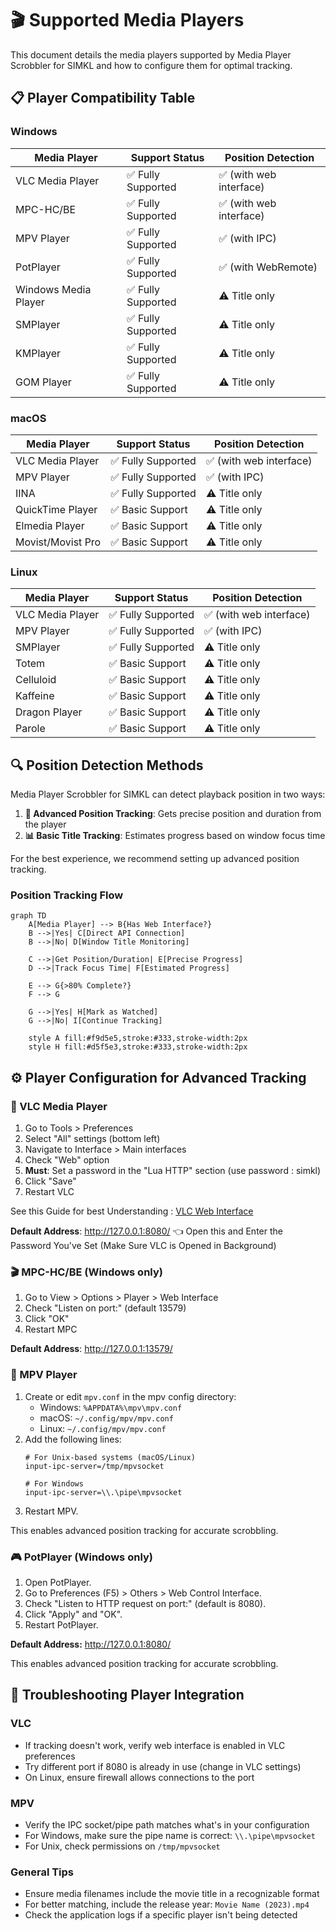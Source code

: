 # 🎬 Supported Media Players

This document details the media players supported by Media Player Scrobbler for SIMKL and how to configure them for optimal tracking.

## 📋 Player Compatibility Table

### Windows

| Media Player | Support Status | Position Detection |
|-------------|----------------|-------------------|
| VLC Media Player | ✅ Fully Supported | ✅ (with web interface) |
| MPC-HC/BE | ✅ Fully Supported | ✅ (with web interface) |
| MPV Player | ✅ Fully Supported | ✅ (with IPC) |
| PotPlayer | ✅ Fully Supported | ✅ (with WebRemote) |
| Windows Media Player | ✅ Fully Supported | ⚠️ Title only |
| SMPlayer | ✅ Fully Supported | ⚠️ Title only |
| KMPlayer | ✅ Fully Supported | ⚠️ Title only |
| GOM Player | ✅ Fully Supported | ⚠️ Title only |

### macOS

| Media Player | Support Status | Position Detection |
|-------------|----------------|-------------------|
| VLC Media Player | ✅ Fully Supported | ✅ (with web interface) |
| MPV Player | ✅ Fully Supported | ✅ (with IPC) |
| IINA | ✅ Fully Supported | ⚠️ Title only |
| QuickTime Player | ✅ Basic Support | ⚠️ Title only |
| Elmedia Player | ✅ Basic Support | ⚠️ Title only |
| Movist/Movist Pro | ✅ Basic Support | ⚠️ Title only |

### Linux

| Media Player | Support Status | Position Detection |
|-------------|----------------|-------------------|
| VLC Media Player | ✅ Fully Supported | ✅ (with web interface) |
| MPV Player | ✅ Fully Supported | ✅ (with IPC) |
| SMPlayer | ✅ Fully Supported | ⚠️ Title only |
| Totem | ✅ Basic Support | ⚠️ Title only |
| Celluloid | ✅ Basic Support | ⚠️ Title only |
| Kaffeine | ✅ Basic Support | ⚠️ Title only |
| Dragon Player | ✅ Basic Support | ⚠️ Title only |
| Parole | ✅ Basic Support | ⚠️ Title only |

## 🔍 Position Detection Methods

Media Player Scrobbler for SIMKL can detect playback position in two ways:

1. **🎯 Advanced Position Tracking**: Gets precise position and duration from the player
2. **📊 Basic Title Tracking**: Estimates progress based on window focus time

For the best experience, we recommend setting up advanced position tracking.

### Position Tracking Flow

```mermaid
graph TD
    A[Media Player] --> B{Has Web Interface?}
    B -->|Yes| C[Direct API Connection]
    B -->|No| D[Window Title Monitoring]
    
    C -->|Get Position/Duration| E[Precise Progress]
    D -->|Track Focus Time| F[Estimated Progress]
    
    E --> G{>80% Complete?}
    F --> G
    
    G -->|Yes| H[Mark as Watched]
    G -->|No| I[Continue Tracking]
    
    style A fill:#f9d5e5,stroke:#333,stroke-width:2px
    style H fill:#d5f5e3,stroke:#333,stroke-width:2px
```

## ⚙️ Player Configuration for Advanced Tracking

### 🎵 VLC Media Player

1. Go to Tools > Preferences
2. Select "All" settings (bottom left)
3. Navigate to Interface > Main interfaces
4. Check "Web" option
5. **Must**: Set a password in the "Lua HTTP" section (use password : simkl)
6. Click "Save"
7. Restart VLC

See this Guide for best Understanding : [VLC Web Interface](https://github.com/azrafe7/vlc4youtube/blob/55946aaea09375cfa4dc0dbae0428ad13eb9e046/instructions/how-to-enable-vlc-web-interface.md)

**Default Address**: http://127.0.0.1:8080/ 👈 Open this and Enter the Password You've Set (Make Sure VLC is Opened in Background)

### 🎬 MPC-HC/BE (Windows only)

1. Go to View > Options > Player > Web Interface
2. Check "Listen on port:" (default 13579)
3. Click "OK"
4. Restart MPC

**Default Address**: http://127.0.0.1:13579/

### 📼 MPV Player

1. Create or edit `mpv.conf` in the mpv config directory:
   - Windows: `%APPDATA%\mpv\mpv.conf`
   - macOS: `~/.config/mpv/mpv.conf`
   - Linux: `~/.config/mpv/mpv.conf`
2. Add the following lines:
   ```
   # For Unix-based systems (macOS/Linux)
   input-ipc-server=/tmp/mpvsocket
   
   # For Windows
   input-ipc-server=\\.\pipe\mpvsocket
   ```
3. Restart MPV.

This enables advanced position tracking for accurate scrobbling.

### 🎮 PotPlayer (Windows only)

1. Open PotPlayer.
2. Go to Preferences (F5) > Others > Web Control Interface.
3. Check "Listen to HTTP request on port:" (default is 8080).
4. Click "Apply" and "OK".
5. Restart PotPlayer.

**Default Address:** http://127.0.0.1:8080/

This enables advanced position tracking for accurate scrobbling.

## 🔧 Troubleshooting Player Integration

### VLC

- If tracking doesn't work, verify web interface is enabled in VLC preferences
- Try different port if 8080 is already in use (change in VLC settings)
- On Linux, ensure firewall allows connections to the port

### MPV

- Verify the IPC socket/pipe path matches what's in your configuration
- For Windows, make sure the pipe name is correct: `\\.\pipe\mpvsocket`
- For Unix, check permissions on `/tmp/mpvsocket`

### General Tips

- Ensure media filenames include the movie title in a recognizable format
- For better matching, include the release year: `Movie Name (2023).mp4`
- Check the application logs if a specific player isn't being detected
